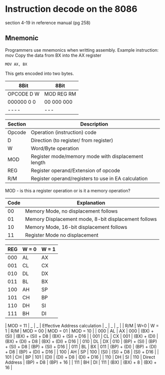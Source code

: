 # Instruction decode on the 8086
section 4-19 in reference manual (pg 258)
## Mnemonic 
Programmers use mnemonics when writting assembly.  Example instruction: mov
Copy the data from BX into the AX register

```assembly
MOV AX, BX
```

This gets encoded into two bytes.

| 8Bit       | 8Bit        |
| ----       | ----        |
| OPCODE D W | MOD REG RM  |
| 000000 0 0 | 00  000 000 |
| ----       | ---         |

| Section | Description                                         |
| ---     | ---                                                 |
| Opcode  | Operation (instruction) code                        |
| D       | Direction (to register/ from register)              |
| W       | Word/Byte operation                                 |
| MOD     | Register mode/memory mode with displacement length  |
| REG     | Register operand/Extension of opcode                |
| R/M     | Register operand/registers to use in EA calculation |

MOD  - is this a register operation or is it a memory operation?

| Code | Explanation                                          |
| ---- | ----                                                 |
| 00   | Memory Mode, no displacement follows                 |
| 01   | Memory Displacement mode, 8-bit displacement follows |
| 10   | Memory Mode, 16-bit displacement follows             |
| 11   | Register Mode no displacement                        |

| REG | W = 0 | W = 1 |
| --- | ---   | ---   |
| 000 | AL    | AX    |
| 001 | CL    | CX    |
| 010 | DL    | DX    |
| 011 | BL    | BX    |
| 100 | AH    | SP    |
| 101 | CH    | BP    |
| 110 | DH    | SI    |
| 111 | BH    | DI    |

| MOD = 11 | _   | _     | Effective Address calculation | _              | _                | _                 |
| R/M      | W=0 | W = 1 | R/M                           | MOD = 00       | MOD = 01         | MOD = 10          |
| 000      | AL  | AX    | 000                           | (BX) + (SI)    | (BX) + (SI) + D8 | (BX) + (SI) + D16 |
| 001      | CL  | CX    | 001                           | (BX) + (DI)    | (BX) + (DI) + D8 | (BX) + (DI) + D16 |
| 010      | DL  | DX    | 010                           | (BP) + (SI)    | (BP) + (SI) + D8 | (BP) + (SI) + D16 |
| 011      | BL  | BX    | 011                           | (BP) + (DI)    | (BP) + (DI) + D8 | (BP) + (DI) + D16 |
| 100      | AH  | SP    | 100                           | (SI)           | (SI) + D8        | (SI) + D16        |
| 101      | CH  | BP    | 101                           | (DI)           | (DI) + D8        | (DI) + D16        |
| 110      | DH  | SI    | 110                           | Direct Address | (BP) + D8        | (BP) + 16         |
| 111      | BH  | DI    | 111                           | (BX)           | (BX) + 8         | (BX) + 16         |
